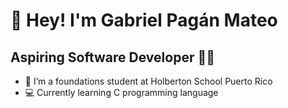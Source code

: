 # :wave: Hey! I'm Gabriel Pagán Mateo 
## Aspiring Software Developer :technologist:

- 🌱 I’m a foundations student at Holberton School Puerto Rico 
- :computer: Currently learning C programming language

<!---
GabrielPaganMateo/GabrielPaganMateo is a ✨ special ✨ repository because its `README.md` (this file) appears on your GitHub profile.
You can click the Preview link to take a look at your changes.
--->
